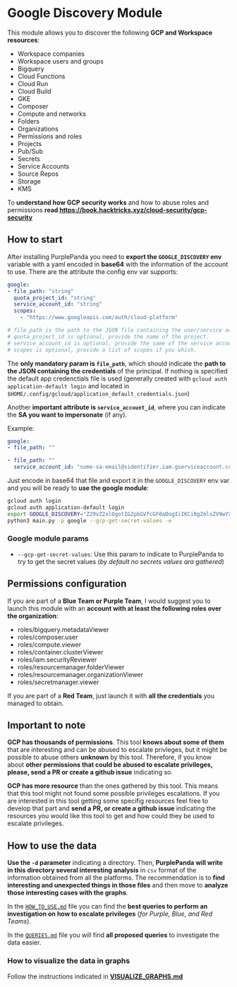 # Google Discovery Module
This module allows you to discover the following **GCP and Workspace resources**:
- Workspace companies
- Workspace users and groups
- Bigquery
- Cloud Functions
- Cloud Run
- Cloud Build
- GKE
- Composer
- Compute and networks
- Folders
- Organizations
- Permissions and roles
- Projects
- Pub/Sub
- Secrets
- Service Accounts
- Source Repos
- Storage
- KMS

To **understand how GCP security works** and how to abuse roles and permissions **read https://book.hacktricks.xyz/cloud-security/gcp-security**


## How to start
After installing PurplePanda you need to **export the `GOOGLE_DISCOVERY` env** variable with a yaml encoded in **base64** with the information of the account to use.
There are the attribute the config env var supports:
```yaml
google:
- file_path: "string"
  quota_project_id: "string"
  service_account_id: "string"
  scopes:
    - "https://www.googleapis.com/auth/cloud-platform"

# file_path is the path to the JSON file containing the user/service account credentials. It's mandatory, if empty default file is used.
# quota_project_id is optional, provide the name of the project.
# service_account_id is optional, provide the same of the service account to impersonate to enumerate the environment.
# scopes is optional, provide a list of scopes if you whish.
```

The **only mandatory param is `file_path`**, which should indicate the **path to the JSON containing the credentials** of the principal. If nothing is specified the default app credenctials file is used (generally created with `gcloud auth application-default login` and located in `$HOME/.config/gcloud/application_default_credentials.json`)

Another **important attribute is `service_account_id`**, where you can indicate the **SA you want to impersonate** (if any).

Example:
```yaml
google:
- file_path: ""

- file_path: ""
  service_account_id: "some-sa-email@sidentifier.iam.gserviceaccount.com"
```
Just encode in base64 that file and export it in the `GOOGLE_DISCOVERY` env var and you will be ready to **use the google module**:
```bash
gcloud auth login
gcloud auth application-default login
export GOOGLE_DISCOVERY="Z29vZ2xlOgotIGZpbGVfcGF0aDogIiIKCi0gZmlsZV9wYXRoOiAiIgogIHNlcnZpY2VfYWNjb3VudF9pZDogInNvbWUtc2EtZW1haWxAc2lkZW50aWZpZXIuaWFtLmdzZXJ2aWNlYWNjb3VudC5jb20iCg=="
python3 main.py -p google --gcp-get-secret-values -e
```

### Google module params
- `--gcp-get-secret-values`: Use this param to indicate to PurplePanda to try to get the secret values (*by default no secrets values ara gathered*)

## Permissions configuration
If you are part of a **Blue Team or Purple Team**, I would suggest you to launch this module with an **account with at least the following roles over the organization**:
- roles/bigquery.metadataViewer
- roles/composer.user
- roles/compute.viewer
- roles/container.clusterViewer
- roles/iam.securityReviewer
- roles/resourcemanager.folderViewer
- roles/resourcemanager.organizationViewer
- roles/secretmanager.viewer

If you are part of a **Red Team**, just launch it with **all the credentials** you managed to obtain.

## Important to note
**GCP has thousands of permissions**. This tool **knows about some of them** that are interesting and can be abused to escalate privleges, but it might be possible to abuse others **unknown** by this tool. Therefore, if you know about **other permissions that could be abused to escalate privileges, please, send a PR or create a github issue** indicating so.

**GCP has more resource** than the ones gathered by this tool. This means that this tool might not found some possible privileges escalations. If you are interested in this tool getting some specifig resources feel free to develop that part and **send a PR, or create a github issue** indicating the resources you would like this tool to get and how could they be used to escalate privileges.


## How to use the data
**Use the `-d` parameter** indicating a directory. Then, **PurplePanda will write in this directory several interesting analysis** in `csv` format of the information obtained from all the platforms. The recommendation is to **find interesting and unexpected things in those files** and then move to **analyze those interesting cases with the graphs**.

In the [`HOW_TO_USE.md`](./HOW_TO_USE.md) file you can find the **best queries to perform an investigation on how to escalate privileges** (*for Purple, Blue, and Red Teams*).

In the [`QUERIES.md`](./QUERIES.md) file you will find **all proposed queries** to investigate the data easier.

### How to visualize the data in graphs
Follow the instructions indicated in **[VISUALIZE_GRAPHS.md](https://github.com/carlospolop/PurplePanda/blob/master/VISUALIZE_GRAPHS.md)**
